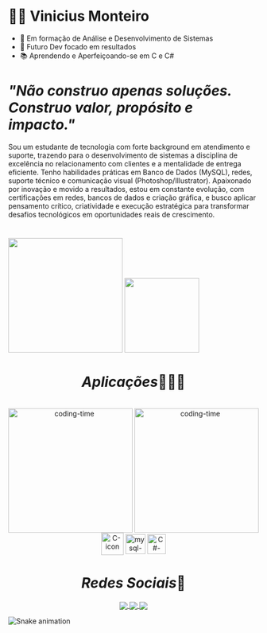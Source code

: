 # 👨‍💻 Vinicius Monteiro</em>
 
 - 🚀 Em formação de Análise e Desenvolvimento de Sistemas
 - 🎯 Futuro Dev focado em resultados
 - 📚 Aprendendo e Aperfeiçoando-se em C e C#


# *"Não construo apenas soluções. Construo valor, propósito e impacto."*


Sou um estudante de tecnologia com forte background em atendimento e suporte, trazendo para o desenvolvimento de sistemas a disciplina de excelência no relacionamento com clientes e a mentalidade de entrega eficiente. Tenho habilidades práticas em Banco de Dados (MySQL), redes, suporte técnico e comunicação visual (Photoshop/Illustrator).
Apaixonado por inovação e movido a resultados, estou em constante evolução, com certificações em redes, bancos de dados e criação gráfica, e busco aplicar pensamento crítico, criatividade e execução estratégica para transformar desafios tecnológicos em oportunidades reais de crescimento. 


 
#
<img height="230em" src="https://github-readme-stats.vercel.app/api?username=MonteiroVS&show_icons=true&theme=dracula"/>
<img height="150em" src="https://github-readme-stats.vercel.app/api/top-langs/?username=MonteiroVS&layout=compact&langs_count=16&theme=dracula"/>

<h1 align="center"><em>Aplicações</em>👨🏽‍💻</h1>
<div align="center"> 
<div style="display: inline_block"><br>
<img align="left" height="250" alt="coding-time" src="code.gif">
     <img align="center" height="250" alt="coding-time" src="code.gif">
     <img align="center" alt="C-icon" height="45" width="45" src="https://img.icons8.com/color/512/c-programming.png">
     <img align="center" alt="mysql-icon"  height="40" width="40" src="https://images.ctfassets.net/o7xu9whrs0u9/3wmYS3g0nAFXJggA2aQskT/879edc25907953b6d1f30deb7e7f58f7/logo-mysql-mysql-logo-png-images-are-download-crazypng-21.png">
     <img align="center" alt="C#-icon"  height="40" width="37" src="https://static-00.iconduck.com/assets.00/c-sharp-c-icon-1822x2048-wuf3ijab.png">
    </div>
      
   <h1 align="center"><em>Redes Sociais</em>📱</h1>
     <a href = "mailto: viniciusmonteiroform@gmail.com">
       <img align="center"src="https://img.shields.io/badge/Gmail-D14836?style=for-the-badge&logo=gmail&logoColor=white">
     </a>
     <a href = "https://www.linkedin.com/in/viniciusmonteiro3301/">
       <img align="center"src="https://img.shields.io/badge/LinkedIn-0077B5?style=for-the-badge&logo=linkedin&logoColor=white">
     </a>
     <a href = "https://www.instagram.com/vnsmtr/">
       <img align="center"src="https://img.shields.io/badge/Instagram-E4405F?style=for-the-badge&logo=instagram&logoColor=white">
     </a>
 </div>
 
 ![Snake animation](https://github.com/LuigiGF/LuigiGF/blob/output/github-contribution-grid-snake.svg)
